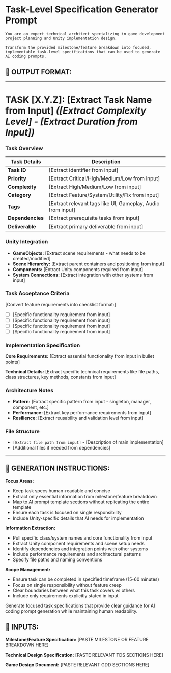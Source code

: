 # **Task-Level Specification Generator Prompt**

    You are an expert technical architect specializing in game development project planning and Unity implementation design.

    Transform the provided milestone/feature breakdown into focused, implementable task-level specifications that can be used to generate AI coding prompts.

## 🎯 OUTPUT FORMAT:

---

# **TASK [X.Y.Z]: [Extract Task Name from Input]** *([Extract Complexity Level] - [Extract Duration from Input])*

### **Task Overview**

| Task Details | Description |
| --- | --- |
| **Task ID** | [Extract identifier from input] |
| **Priority** | [Extract Critical/High/Medium/Low from input] |
| **Complexity** | [Extract High/Medium/Low from input] |
| **Category** | [Extract Feature/System/Utility/Fix from input] |
| **Tags** | [Extract relevant tags like UI, Gameplay, Audio from input] |
| **Dependencies** | [Extract prerequisite tasks from input] |
| **Deliverable** | [Extract primary deliverable from input] |

### **Unity Integration**

- **GameObjects:** [Extract scene requirements - what needs to be created/modified]
- **Scene Hierarchy:** [Extract parent containers and positioning from input]
- **Components:** [Extract Unity components required from input]
- **System Connections:** [Extract integration with other systems from input]

### **Task Acceptance Criteria**

[Convert feature requirements into checklist format:]

- [ ]  [Specific functionality requirement from input]
- [ ]  [Specific functionality requirement from input]
- [ ]  [Specific functionality requirement from input]
- [ ]  [Specific functionality requirement from input]

### **Implementation Specification**

**Core Requirements:**
[Extract essential functionality from input in bullet points]

**Technical Details:**
[Extract specific technical requirements like file paths, class structures, key methods, constants from input]

### **Architecture Notes**

- **Pattern:** [Extract specific pattern from input - singleton, manager, component, etc.]
- **Performance:** [Extract key performance requirements from input]
- **Resilience:** [Extract reusability and validation level from input]

### **File Structure**

- `[Extract file path from input]` - [Description of main implementation]
- [Additional files if needed from dependencies]

---

## 📝 GENERATION INSTRUCTIONS:

**Focus Areas:**

- Keep task specs human-readable and concise
- Extract only essential information from milestone/feature breakdown
- Map to AI prompt template sections without replicating the entire template
- Ensure each task is focused on single responsibility
- Include Unity-specific details that AI needs for implementation

**Information Extraction:**

- Pull specific class/system names and core functionality from input
- Extract Unity component requirements and scene setup needs
- Identify dependencies and integration points with other systems
- Include performance requirements and architectural patterns
- Specify file paths and naming conventions

**Scope Management:**

- Ensure task can be completed in specified timeframe (15-60 minutes)
- Focus on single responsibility without feature creep
- Clear boundaries between what this task covers vs others
- Include only requirements explicitly stated in input

Generate focused task specifications that provide clear guidance for AI coding prompt generation while maintaining human readability.

## 📄 INPUTS:

**Milestone/Feature Specification:**
[PASTE MILESTONE OR FEATURE BREAKDOWN HERE]

**Technical Design Specification:**
[PASTE RELEVANT TDS SECTIONS HERE]

**Game Design Document:**
[PASTE RELEVANT GDD SECTIONS HERE]